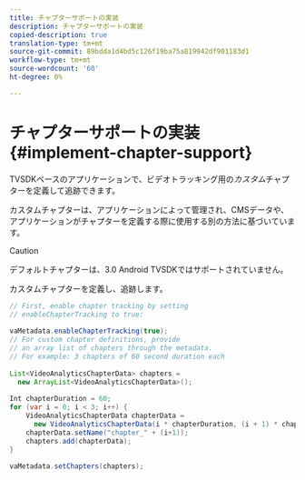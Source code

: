 ```yaml
---
title: チャプターサポートの実装
description: チャプターサポートの実装
copied-description: true
translation-type: tm+mt
source-git-commit: 89bdda1d4bd5c126f19ba75a819942df901183d1
workflow-type: tm+mt
source-wordcount: '60'
ht-degree: 0%

---
```



# チャプターサポートの実装{#implement-chapter-support}

TVSDKベースのアプリケーションで、ビデオトラッキング用の&#x200B;*カスタム*&#x200B;チャプターを定義して追跡できます。

カスタムチャプターは、アプリケーションによって管理され、CMSデータや、アプリケーションがチャプターを定義する際に使用する別の方法に基づいています。

>[!CAUTION]
>
>デフォルトチャプターは、3.0 Android TVSDKではサポートされていません。

カスタムチャプターを定義し、追跡します。

```java
// First, enable chapter tracking by setting   
// enableChapterTracking to true: 
 
vaMetadata.enableChapterTracking(true); 
// For custom chapter definitions, provide  
// an array list of chapters through the metadata. 
// For example: 3 chapters of 60 second duration each 
 
List<VideoAnalyticsChapterData> chapters =  
  new ArrayList<VideoAnalyticsChapterData>(); 
 
Int chapterDuration = 60; 
for (var i = 0; i < 3; i++) { 
    VideoAnalyticsChapterData chapterData =  
      new VideoAnalyticsChapterData(i * chapterDuration, (i + 1) * chapterDuration);  
    chapterData.setName("chapter_" + (i+1)); 
    chapters.add(chapterData); 
} 
 
vaMetadata.setChapters(chapters); 
```
